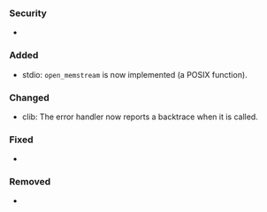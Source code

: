 ### Security
- 

### Added
- stdio: `open_memstream` is now implemented (a POSIX function).

### Changed
- clib: The error handler now reports a backtrace when it is called.

### Fixed
- 

### Removed
- 
